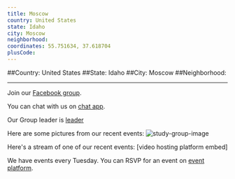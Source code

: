 ```yaml
---
title: Moscow
country: United States
state: Idaho
city: Moscow
neighborhood: 
coordinates: 55.751634, 37.618704
plusCode:
---
```


##Country: United States
##State: Idaho
##City: Moscow
##Neighborhood: 
*****
Join our [Facebook group](https://www.facebook.com/groups/free.code.camp.moscow.idaho).

You can chat with us on [chat app]().

Our Group leader is [leader]()

Here are some pictures from our recent events:
![study-group-image]()

Here's a stream of one of our recent events:
[video hosting platform embed]

We have events every Tuesday. You can RSVP for an event on [event platform]().
